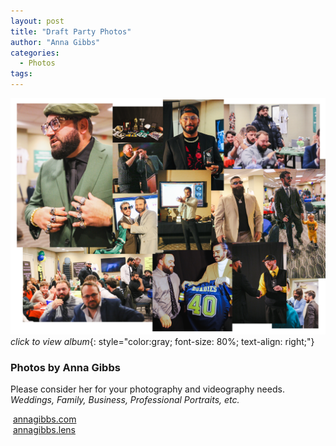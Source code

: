 ```yaml
---
layout: post
title: "Draft Party Photos"
author: "Anna Gibbs"
categories:
  - Photos
tags:
---
```


[![Draft Party](draftnight2324banner.png)](https://annagibbsphotovideo.pixieset.com/loldraftparty/)
*click to view album*{: style="color:gray; font-size: 80%; text-align: right;"}

### Photos by Anna Gibbs
<p>Please consider her for your photography and videography needs.<br><i>Weddings, Family, Business, Professional Portraits, etc.</i></p>
<script src="https://kit.fontawesome.com/45ec0bc322.js" crossorigin="anonymous"></script>
<p><i class="fa-solid fa-globe"></i>&nbsp;<a href="https://annagibbs.com/">annagibbs.com</a><br><i class="fa-brands fa-instagram"></i>&nbsp;<a href="https://www.instagram.com/annagibbs.lens">annagibbs.lens</a></p>
